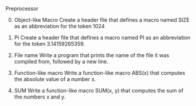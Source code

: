 Preprocessor

0. Object-like Macro
Create a header file that defines a macro named SIZE as an abbreviation for the token 1024

1. Pi
Create a header file that defines a macro named PI as an abbreviation for the
token 3.14159265359.

2. File name
Write a program that prints the name of the file it was compiled from, followed by a new line.

3. Function-like macro
Write a function-like macro ABS(x) that computes the absolute value of a number x.

4. SUM
Write a function-like macro SUM(x, y) that computes the sum of the numbers x
and y.
